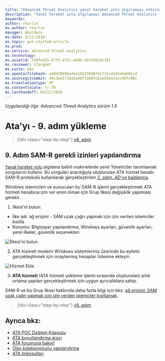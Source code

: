 ```yaml
---
title: "Advanced Threat Analytics yanal hareket yolu algılamayı etkinleştirmek için SAM-R yapılandırma | Microsoft Docs"
description: "Yanal hareket yolu algılamayı Advanced Threat Analytics (ATA) içinde etkinleştirmek için SAM-R yapılandırmayı açıklar"
keywords: 
author: rkarlin
ms.author: rkarlin
manager: mbaldwin
ms.date: 3/21/2018
ms.topic: get-started-article
ms.prod: 
ms.service: advanced-threat-analytics
ms.technology: 
ms.assetid: 7597ed25-87f5-472c-a496-d5f205c9c391
ms.reviewer: itargoet
ms.suite: ems
ms.openlocfilehash: a49478698adea15637698f4c715cdd34a9a601c4
ms.sourcegitcommit: 49c3e41714a5a46ff2607cbced50a31ec90fc90c
ms.translationtype: MT
ms.contentlocale: tr-TR
ms.lasthandoff: 03/22/2018
---
```

*Uygulandığı öğe: Advanced Threat Analytics sürüm 1.9*

# <a name="install-ata---step-9"></a>Ata'yı - 9. adım yükleme

>[!div class="step-by-step"]
[«8. adım](install-ata-step7.md)

## <a name="step-9-configure-sam-r-required-permissions"></a>9. Adım SAM-R gerekli izinleri yapılandırma

[Yanal hareket yolu](use-case-lateral-movement-path.md) algılama belirli makinelerde yerel Yöneticiler tanımlamak sorgularını kullanır. Bu sorguları aracılığıyla oluşturulan ATA hizmet hesabı SAM-R protokolü kullanılarak gerçekleştirilen [2. adım. AD'ye bağlanma](install-ata-step2.md).
 
Windows istemcileri ve sunucuları bu SAM-R işlemi gerçekleştirmek ATA hizmeti hesabına izin ver emin olmak için Grup İlkesi değişiklik yapılması gerekir.

1. İlkesi'ni bulun:

 - İlke adı: ağ erişimi - SAM uzak çağrı yapmak için izin verilen istemciler kısıtla
 - Konumu: Bilgisayar yapılandırma, Windows ayarları, güvenlik ayarları, yerel ilkeler, güvenlik seçenekleri
  
  ![İlkesi'ni bulun](./media/samr-policy-location.png)

2. ATA hizmeti modern Windows sistemleriniz üzerinde bu eylemi gerçekleştirmek için onaylanmış hesaplar listesine ekleyin.
 
  ![Hizmet Ekle](./media/samr-add-service.png)

3. **ATA hizmeti** (ATA hizmeti yükleme işlemi sırasında oluşturulan) artık ortama yapılan gerçekleştirmek için uygun ayrıcalıklara sahip.

SAM-R ve bu Grup İlkesi hakkında daha fazla bilgi için bkz: [ağ erişimi: SAM uzak çağrı yapmak için izin verilen istemciler kısıtlamak](https://docs.microsoft.com/windows/security/threat-protection/security-policy-settings/network-access-restrict-clients-allowed-to-make-remote-sam-calls).


>[!div class="step-by-step"]
[«8. adım](install-ata-step7.md)

## <a name="see-also"></a>Ayrıca bkz:
- [ATA POC Dağıtım Kılavuzu](http://aka.ms/atapoc)
- [ATA boyutlandırma aracı](http://aka.ms/atasizingtool)
- [ATA forumuna bakın!](https://social.technet.microsoft.com/Forums/security/home?forum=mata)
- [Olay koleksiyonunu yapılandırma](configure-event-collection.md)
- [ATA önkoşulları](ata-prerequisites.md)
